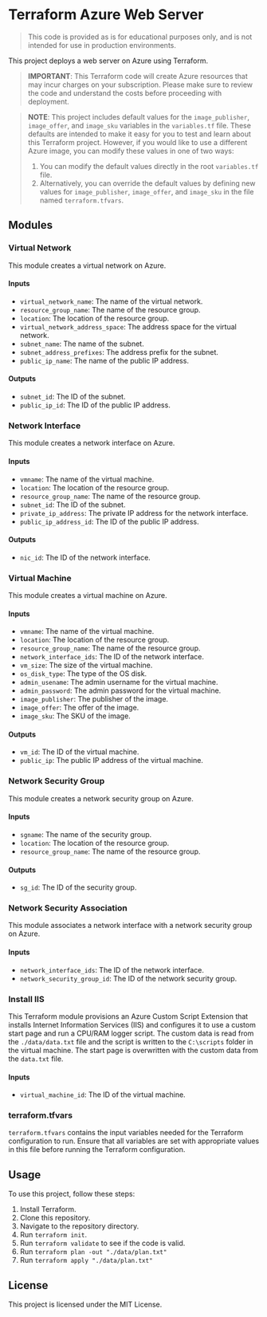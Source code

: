 # Terraform Azure Web Server
>This code is provided as is for educational purposes only, and is not intended for use in production environments.

This project deploys a web server on Azure using Terraform. 

>**IMPORTANT**: This Terraform code will create Azure resources that may incur charges on your subscription. Please make sure to review the code and understand the costs before proceeding with deployment.

>**NOTE**: This project includes default values for the `image_publisher`, `image_offer`, and `image_sku` variables in the `variables.tf` file. These defaults are intended to make it easy for you to test and learn about this Terraform project. However, if you would like to use a different Azure image, you can modify these values in one of two ways:
>1. You can modify the default values directly in the root `variables.tf` file.
>2. Alternatively, you can override the default values by defining new values for `image_publisher`, `image_offer`, and `image_sku` in the file named `terraform.tfvars`.


## Modules

### Virtual Network

This module creates a virtual network on Azure.

#### Inputs

- `virtual_network_name`: The name of the virtual network.
- `resource_group_name`: The name of the resource group.
- `location`: The location of the resource group.
- `virtual_network_address_space`: The address space for the virtual network.
- `subnet_name`: The name of the subnet.
- `subnet_address_prefixes`: The address prefix for the subnet.
- `public_ip_name`: The name of the public IP address.

#### Outputs

- `subnet_id`: The ID of the subnet.
- `public_ip_id`: The ID of the public IP address.

### Network Interface

This module creates a network interface on Azure.

#### Inputs

- `vmname`: The name of the virtual machine.
- `location`: The location of the resource group.
- `resource_group_name`: The name of the resource group.
- `subnet_id`: The ID of the subnet.
- `private_ip_address`: The private IP address for the network interface.
- `public_ip_address_id`: The ID of the public IP address.

#### Outputs

- `nic_id`: The ID of the network interface.

### Virtual Machine

This module creates a virtual machine on Azure.

#### Inputs

- `vmname`: The name of the virtual machine.
- `location`: The location of the resource group.
- `resource_group_name`: The name of the resource group.
- `network_interface_ids`: The ID of the network interface.
- `vm_size`: The size of the virtual machine.
- `os_disk_type`: The type of the OS disk.
- `admin_usename`: The admin username for the virtual machine.
- `admin_password`: The admin password for the virtual machine.
- `image_publisher`: The publisher of the image.
- `image_offer`: The offer of the image.
- `image_sku`: The SKU of the image.

#### Outputs

- `vm_id`: The ID of the virtual machine.
- `public_ip`: The public IP address of the virtual machine.

### Network Security Group

This module creates a network security group on Azure.

#### Inputs

- `sgname`: The name of the security group.
- `location`: The location of the resource group.
- `resource_group_name`: The name of the resource group.

#### Outputs

- `sg_id`: The ID of the security group.

### Network Security Association

This module associates a network interface with a network security group on Azure.

#### Inputs

- `network_interface_ids`: The ID of the network interface.
- `network_security_group_id`: The ID of the network security group.

### Install IIS

This Terraform module provisions an Azure Custom Script Extension that installs Internet Information Services (IIS) and configures it to use a custom start page and run a CPU/RAM logger script. The custom data is read from the `./data/data.txt` file and the script is written to the `C:\scripts` folder in the virtual machine. The start page is overwritten with the custom data from the `data.txt` file. 

#### Inputs

- `virtual_machine_id`: The ID of the virtual machine.

### terraform.tfvars

`terraform.tfvars` contains the input variables needed for the Terraform configuration to run. Ensure that all variables are set with appropriate values in this file before running the Terraform configuration.

## Usage

To use this project, follow these steps:

1. Install Terraform.
2. Clone this repository.
3. Navigate to the repository directory.
4. Run `terraform init`.
5. Run `terraform validate` to see if the code is valid.
6. Run `terraform plan -out "./data/plan.txt"`
7. Run `terraform apply "./data/plan.txt"`

## License

This project is licensed under the MIT License.